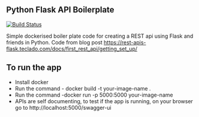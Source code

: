 ## Python Flask API Boilerplate

[![Build Status](https://travis-ci.org/joemccann/dillinger.svg?branch=master)](https://travis-ci.org/joemccann/dillinger)

Simple dockerised boiler plate code for creating a REST api using Flask and friends in Python.
Code from blog post https://rest-apis-flask.teclado.com/docs/first_rest_api/getting_set_up/

## To run the app

- Install docker
- Run the command - docker build -t your-image-name .
- Run the command -docker run -p 5000:5000 your-image-name
- APIs are self documenting, to test if the app is running, on your browser go to http://localhost:5000/swagger-ui
